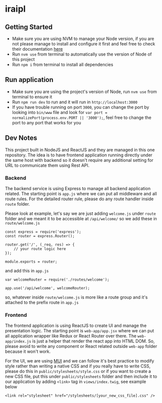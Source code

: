 # iraipl

## Getting Started
- Make sure you are using NVM to manage your Node version, if you are not please manage to install and configure it first and feel free to check their documentation [here](https://github.com/nvm-sh/nvm/blob/master/README.md)
- Run `nvm use` from terminal to automatically use the version of Node of this project
- Run `npm i` from terminal to install all dependencies

## Run application
- Make sure you are using the project's version of Node, run `nvm use` from terminal to ensure it
- Run `npm run dev` to run and it will run in `http://localhost:3000`
- If you have trouble running on port `3000`, you can change the port by looking into `bin/www` file and look for `var port = normalizePort(process.env.PORT || '3000');`, feel free to change the port to any port that works for you

## Dev Notes
This project built in NodeJS and ReactJS and they are managed in this one repository. The idea is to have frontend application running directly under the same host with backend so it doesn't require any additional setting for URL to communicate them using Rest API.

### Backend
The backend service is using Express to manage all backend application related. The starting point is `app.js` where we can put all middleware and all route rules. For the detailed router rule, please do any route handler inside `route` folder.

Please look at example, let's say we are just adding `welcome.js` under `route` folder and we meant it to be accessible at `/api/welcome/` so we add these in `route/welcome.js`
```
const express = require('express');
const router = express.Router();

router.get('/', (_req, res) => {
    // your route logic here
});

module.exports = router;
```
and add this in `app.js`
```
var welcomeRouter = require('./routes/welcome');

app.use('/api/welcome', welcomeRouter);
```
so, whatever inside `route/welcome.js` is more like a route group and it's attached to the prefix route in `app.js`

### Frontend
The frontend application is using ReactJS to create UI and manage the presentation logic. The starting point is `web-app/app.jsx` where we can put all application wrapper like Redux or React Router over there. The `web-app/index.js` is just a helper that render the react app into HTML DOM.
So, please avoid to write any component or React related outside `web-app` folder because it won't work.

For the UI, we are using [MUI](https://mui.com/material-ui/getting-started/) and we can follow it's best practice to modify style rather than writing a native CSS and if you really have to write CSS, please do this in `public/stylesheets/style.css` or if you want to create a new CSS file, put this under
`public/stylesheets` folder and then include it to our application by adding `<link>` tag in `views/index.twig`, see example below
```
<link rel="stylesheet" href="/stylesheets/[your_new_css_file].css" />
```
